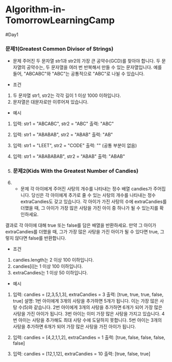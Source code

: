 # Algorithm-in-TomorrowLearningCamp

#Day1
### 문제1(Greatest Common Divisor of Strings)
* 문제
주어진 두 문자열 str1과 str2의 가장 큰 공약수(GCD)를 찾아야 합니다.
두 문자열의 공약수는, 두 문자열을 여러 번 반복해서 만들 수 있는 문자열입니다.
예를 들어, "ABCABC"와 "ABC"는 공통적으로 "ABC"로 나뉠 수 있습니다.

* 조건
1. 두 문자열 str1, str2는 각각 길이 1 이상 1000 이하입니다.
2. 문자열은 대문자로만 이루어져 있습니다.

* 예시
1. 입력: str1 = "ABCABC", str2 = "ABC" 출력: "ABC"

2. 입력: str1 = "ABABAB", str2 = "ABAB" 출력: "AB"

3. 입력: str1 = "LEET", str2 = "CODE" 출력: "" (공통 부분이 없음)

4. 입력: str1 = "ABABABAB", str2 = "ABAB" 출력: "ABAB"

5. ### 문제2(Kids With the Greatest Number of Candies)
6. * 문제
각 아이에게 주어진 사탕의 개수를 나타내는 정수 배열 candies가 주어집니다.
당신은 각 아이에게 추가로 줄 수 있는 사탕의 개수를 나타내는 정수 extraCandies도 갖고 있습니다.
각 아이가 가진 사탕의 수에 extraCandies를 더했을 때,
그 아이가 가장 많은 사탕을 가진 아이 중 하나가 될 수 있는지를 확인하세요.

결과로 각 아이에 대해 true 또는 false를 담은 배열을 반환하세요.
만약 그 아이가 extraCandies를 더했을 때,
그가 가장 많은 사탕을 가진 아이가 될 수 있다면 true, 그렇지 않다면 false를 반환합니다.

* 조건
1. candies.length는 2 이상 100 이하입니다.
2. candies[i]는 1 이상 100 이하입니다.
3. extraCandies는 1 이상 50 이하입니다.

* 예시
1. 입력: candies = [2,3,5,1,3], extraCandies = 3 출력: [true, true, true, false, true]
	설명:
	1번 아이에게 3개의 사탕을 추가하면 5개가 됩니다. 이는 가장 많은 사탕 수(5)와 같습니다.
	2번 아이에게 3개의 사탕을 추가하면 6개가 되어 가장 많은 사탕을 가진 아이가 됩니다.
	3번 아이는 이미 가장 많은 사탕을 가지고 있습니다.
	4번 아이는 사탕을 추가해도 최대 사탕 수에 도달하지 못합니다.
	5번 아이는 3개의 사탕을 추가하면 6개가 되어 가장 많은 사탕을 가진 아이가 됩니다.

2. 입력: candies = [4,2,1,1,2], extraCandies = 1 출력: [true, false, false, false, false]

3. 입력: candies = [12,1,12], extraCandies = 10 출력: [true, false, true]


